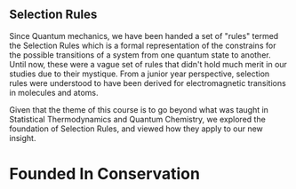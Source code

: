 ## Selection Rules

Since Quantum mechanics, we have been handed a set of "rules" termed the Selection Rules which is a formal representation of the constrains for the possible transitions of a system from one quantum state to another. Until now, these were a vague set of rules 
that didn't hold much merit in our studies due to their mystique. From a junior year perspective, selection rules were understood to have been derived for electromagnetic transitions in molecules and atoms. 

Given that the theme of this course is to go beyond what was taught in Statistical Thermodynamics and Quantum Chemistry, we explored the
foundation of Selection Rules, and viewed how they apply to our new insight. 

# Founded In Conservation


